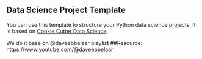 ## Data Science Project Template

You can use this template to structure your Python data science projects. It is based on [Cookie Cutter Data Science](https://drivendata.github.io/cookiecutter-data-science/).

We do it base on @daveebbelaar playlist
##Resource: https://www.youtube.com/@daveebbelaar
